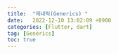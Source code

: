 ```yaml
---
title:  "제네릭(Generics) "  
date:   2022-12-10 13:02:09 +0900
categories: [Flutter, dart]
tag: [Generics]
toc: true
---
```

